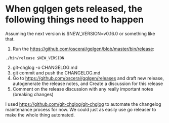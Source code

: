 # When gqlgen gets released, the following things need to happen
Assuming the next version is $NEW_VERSION=v0.16.0 or something like that.

1. Run the https://github.com/oscerai/gqlgen/blob/master/bin/release:
```
./bin/release $NEW_VERSION
```
2. git-chglog -o CHANGELOG.md
3. git commit and push the CHANGELOG.md
4. Go to https://github.com/oscerai/gqlgen/releases and draft new release, autogenerate the release notes, and Create a discussion for this release
5. Comment on the release discussion with any really important notes (breaking changes)

I used https://github.com/git-chglog/git-chglog to automate the changelog maintenance process for now. We could just as easily use go releaser to make the whole thing automated.

